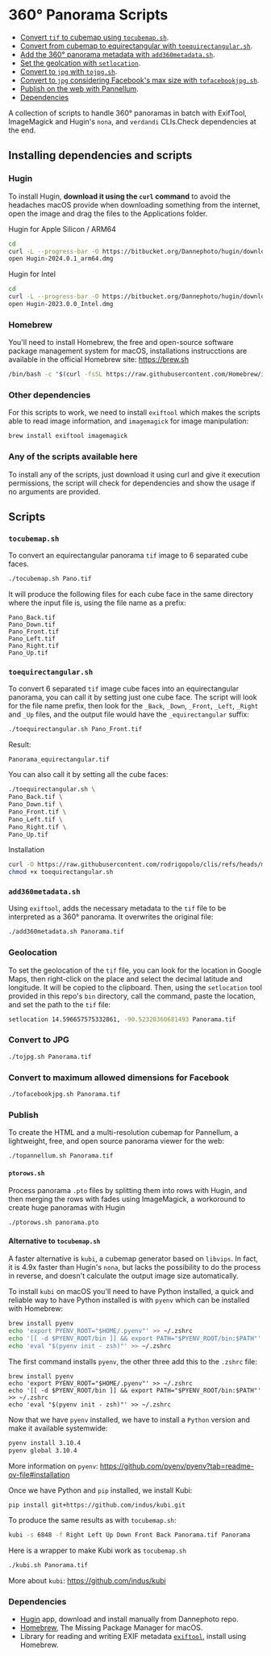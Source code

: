 # 360° Panorama Scripts

* [Convert `tif` to cubemap using `tocubemap.sh`](#tocubemapsh).
* [Convert from cubemap to equirectangular with `toequirectangular.sh`](#toequirectangularsh).
* [Add the 360° panorama metadata with `add360metadata.sh`](#add360metadatash).
* [Set the geolcation with `setlocation`](#geolocation).
* [Convert to `jpg` with `tojpg.sh`](#convert-to-jpg).
* [Convert to `jpg` considering Facebook's max size with `tofacebookjpg.sh`](#convert-to-maximum-allowed-dimensions-for-facebook).
* [Publish on the web with Pannellum](#publish).
* [Dependencies](#dependencies)

A collection of scripts to handle 360° panoramas in batch with ExifTool,
ImageMagick and Hugin's `nona`, and `verdandi` CLIs.Check dependencies at the
end.

## Installing dependencies and scripts

### Hugin
To install Hugin, **download it using the `curl` command** to avoid the
headaches macOS provide when downloading something from the internet, open the
image and drag the files to the Applications folder.

Hugin for Apple Silicon / ARM64
```sh
cd
curl -L --progress-bar -O https://bitbucket.org/Dannephoto/hugin/downloads/Hugin-2024.0.1_arm64.dmg
open Hugin-2024.0.1_arm64.dmg
```

Hugin for Intel
```sh
cd
curl -L --progress-bar -O https://bitbucket.org/Dannephoto/hugin/downloads/Hugin-2023.0.0_Intel.dmg
open Hugin-2023.0.0_Intel.dmg
```

### Homebrew
You'll need to install Homebrew, the free and open-source software package
management system for macOS, installations instrucctions are available in the
official Homebrew site: https://brew.sh

```sh
/bin/bash -c "$(curl -fsSL https://raw.githubusercontent.com/Homebrew/install/HEAD/install.sh)"
```

### Other dependencies
For this scripts to work, we need to install `exiftool` which makes the scripts able to read image information, and `imagemagick` for image manipulation:
```sh
brew install exiftool imagemagick
```

### Any of the scripts available here
To install any of the scripts, just download it using curl and give it execution
permissions, the script will check for dependencies and show the usage if no
arguments are provided.

## Scripts

### `tocubemap.sh`

To convert an equirectangular panorama `tif` image to 6 separated cube
faces.
```sh
./tocubemap.sh Pano.tif
```

It will produce the following files for each cube face in the same directory
where the input file is, using the file name as a prefix:
```
Pano_Back.tif
Pano_Down.tif
Pano_Front.tif
Pano_Left.tif
Pano_Right.tif
Pano_Up.tif
```

### `toequirectangular.sh`

To convert 6 separated `tif` image cube faces into an equirectangular panorama,
you can call it by setting just one cube face. The script will look for the file
name prefix, then look for the `_Back`, `_Down`, `_Front`, `_Left`, `_Right`
and `_Up` files, and the output file would have the `_equirectangular` suffix:
```sh
./toequirectangular.sh Pano_Front.tif
```

Result:
```
Panorama_equirectangular.tif
```

You can also call it by setting all the cube faces:
```sh
./toequirectangular.sh \
Pano_Back.tif \
Pano_Down.tif \
Pano_Front.tif \
Pano_Left.tif \
Pano_Right.tif \
Pano_Up.tif
```

Installation
```sh
curl -O https://raw.githubusercontent.com/rodrigopolo/clis/refs/heads/main/360/toequirectangular.sh
chmod +x toequirectangular.sh
```

### `add360metadata.sh`
Using `exiftool`, adds the necessary metadata to the `tif` file to be
interpreted as a 360° panorama. It overwrites the original file:
```sh
./add360metadata.sh Panorama.tif
```

### Geolocation
To set the geolocation of the `tif` file, you can look for the location in
Google Maps, then right-click on the place and select the decimal latitude
and longitude. It will be copied to the clipboard. Then, using the `setlocation`
tool provided in this repo's `bin` directory, call the command, paste the
location, and set the path to the `tif` file:
```sh
setlocation 14.596657575332861, -90.52320360681493 Panorama.tif
```

### Convert to JPG
```sh
./tojpg.sh Panorama.tif
```

### Convert to maximum allowed dimensions for Facebook
```sh
./tofacebookjpg.sh Panorama.tif
```

### Publish
To create the HTML and a multi-resolution cubemap for Pannellum, a lightweight,
free, and open source panorama viewer for the web:
```sh
./topannellum.sh Panorama.tif
```

#### `ptorows.sh`
Process panorama `.pto` files by splitting them into rows with Hugin, and
then merging the rows with fades using ImageMagick, a workoround to create huge
panoramas with Hugin
```sh
./ptorows.sh panorama.pto
```

#### Alternative to `tocubemap.sh`
A faster alternative is `kubi`, a cubemap generator based on `libvips`. In fact,
it is 4.9x faster than Hugin's `nona`, but lacks the possibility to do the
process in reverse, and doesn't calculate the output image size automatically.

To install `kubi` on macOS you'll need to have Python installed, a quick and reliable way to have Python installed is with `pyenv` which can be installed with Homebrew:

```sh
brew install pyenv
echo 'export PYENV_ROOT="$HOME/.pyenv"' >> ~/.zshrc
echo '[[ -d $PYENV_ROOT/bin ]] && export PATH="$PYENV_ROOT/bin:$PATH"' >> ~/.zshrc
echo 'eval "$(pyenv init - zsh)"' >> ~/.zshrc
```

The first command installs `pyenv`, the other three add this to the `.zshrc` file:
```
brew install pyenv
echo 'export PYENV_ROOT="$HOME/.pyenv"' >> ~/.zshrc
echo '[[ -d $PYENV_ROOT/bin ]] && export PATH="$PYENV_ROOT/bin:$PATH"' >> ~/.zshrc
echo 'eval "$(pyenv init - zsh)"' >> ~/.zshrc
```

Now that we have `pyenv` installed, we have to install a `Python` version and make it available systemwide:
```sh
pyenv install 3.10.4
pyenv global 3.10.4
```

More information on `pyenv`: https://github.com/pyenv/pyenv?tab=readme-ov-file#installation

Once we have Python and `pip` installed, we install Kubi:
```sh
pip install git+https://github.com/indus/kubi.git
```

To produce the same results as with `tocubemap.sh`:
```sh
kubi -s 6848 -f Right Left Up Down Front Back Panorama.tif Panorama
```

Here is a wrapper to make Kubi work as `tocubemap.sh`
```sh
./kubi.sh Panorama.tif
```

More about `kubi`: https://github.com/indus/kubi

### Dependencies
* [Hugin](https://bitbucket.org/Dannephoto/hugin/downloads/) app, download and
  install manually from Dannephoto repo.
* [Homebrew](https://brew.sh/), The Missing Package Manager for macOS.
* Library for reading and writing EXIF metadata
  [`exiftool`](https://formulae.brew.sh/formula/exiftool), install using
  Homebrew.

